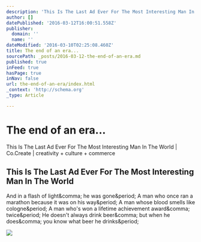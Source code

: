 ```yaml
---
description: 'This Is The Last Ad Ever For The Most Interesting Man In The World | Co.Create | creativity + culture + commerce'
author: []
datePublished: '2016-03-12T16:00:51.558Z'
publisher:
  domain: ''
  name: ''
dateModified: '2016-03-10T02:25:08.460Z'
title: The end of an era...
sourcePath: _posts/2016-03-12-the-end-of-an-era.md
published: true
inFeed: true
hasPage: true
inNav: false
url: the-end-of-an-era/index.html
_context: 'http://schema.org'
_type: Article

---
```

# The end of an era...

This Is The Last Ad Ever For The Most Interesting Man In The World | Co.Create | creativity + culture + commerce

<article style=""><h1>This Is The Last Ad Ever For The Most Interesting Man In The World</h1><p>And in a flash of light&amp;comma; he was gone&amp;period; A man who once ran a marathon because it was on his way&amp;period; A man whose blood smells like cologne&amp;period; A man who's won a lifetime achievement award&amp;comma; twice&amp;period; He doesn't always drink beer&amp;comma; but when he does&amp;comma; you know what beer he drinks&amp;period;</p><img src="http://b.fastcompany.net/multisite_files/fastcompany/imagecache/inline-large/inline/2016/03/3057636-inline-i-2-this-is-the-last-ad-ever-for-the-most-interesting-man-in-the-world.jpg" /></article>